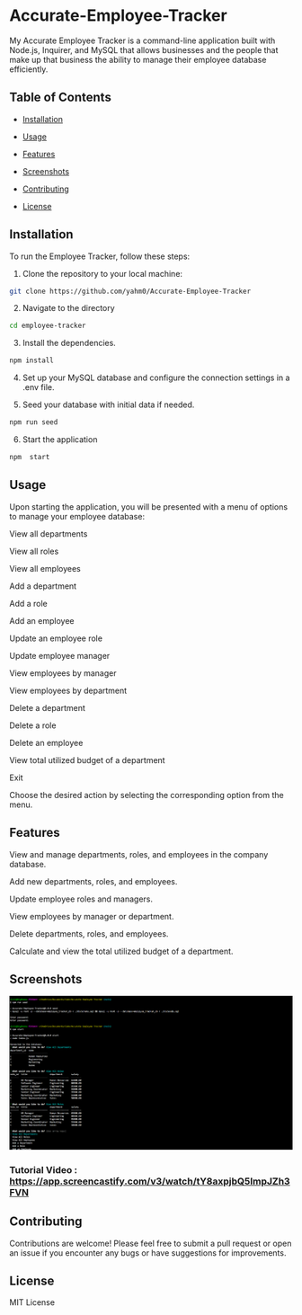 # Accurate-Employee-Tracker
  

My Accurate Employee Tracker is a command-line application built with Node.js, Inquirer, and MySQL that allows businesses and the people that make up that business the ability to manage their employee database efficiently.

  

## Table of Contents

  

- [Installation](#installation)

- [Usage](#usage)

- [Features](#features)

- [Screenshots](#screenshots)

- [Contributing](#contributing)

- [License](#license)

  

## Installation

  

To run the Employee Tracker, follow these steps:

  

1. Clone the repository to your local machine:

  

```bash
git clone https://github.com/yahm0/Accurate-Employee-Tracker
```

2. Navigate to the directory

  

```bash
cd employee-tracker
```
3. Install the dependencies.
```bash
npm install
```
4. Set up your MySQL database and configure the connection settings in a .env file.

5. Seed your database with initial data if needed.
```bash
npm run seed
```
6. Start the application
```bash
npm  start
```
## Usage

Upon  starting  the  application,  you  will  be  presented  with  a  menu  of  options  to  manage  your  employee  database:

  

View  all  departments

View  all  roles

View  all  employees

Add  a  department

Add  a  role

Add  an  employee

Update  an  employee  role

Update  employee  manager

View  employees  by  manager

View  employees  by  department

Delete  a  department

Delete  a  role

Delete  an  employee

View  total  utilized  budget  of  a  department

Exit

Choose  the  desired  action  by  selecting  the  corresponding  option  from  the  menu.

  

## Features

View  and  manage  departments,  roles,  and  employees  in  the  company  database.

Add  new  departments,  roles,  and  employees.

Update  employee  roles  and  managers.

View  employees  by  manager  or  department.

Delete  departments,  roles,  and  employees.

Calculate  and  view  the  total  utilized  budget  of  a  department.

## Screenshots

![Employee Tracker](/assets/imgs/Screenshot%202024-05-01%20090823%20employee%20tracker.png)
### Tutorial Video : https://app.screencastify.com/v3/watch/tY8axpjbQ5ImpJZh3FVN

## Contributing

Contributions  are  welcome!  Please  feel  free  to  submit  a  pull  request  or  open  an  issue  if  you  encounter  any  bugs  or  have  suggestions  for  improvements.

  

## License
MIT License